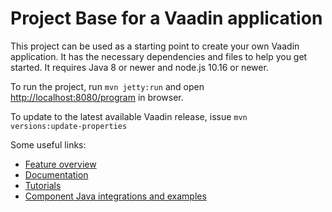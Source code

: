 # Project Base for a Vaadin application

This project can be used as a starting point to create your own Vaadin application.
It has the necessary dependencies and files to help you get started.
It requires Java 8 or newer and node.js 10.16 or newer.

To run the project, run `mvn jetty:run` and open [http://localhost:8080/program](http://localhost:8080/program) in browser.

To update to the latest available Vaadin release, issue `mvn 
versions:update-properties`

Some useful links:
- [Feature overview](https://vaadin.com/flow)
- [Documentation](https://vaadin.com/docs/flow/Overview.html)
- [Tutorials](https://vaadin.com/tutorials?q=tag:Flow) 
- [Component Java integrations and examples](https://vaadin.com/components)
